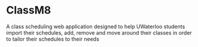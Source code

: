 # ClassM8
A class scheduling web application designed to help UWaterloo students import their schedules, add, remove and move around their classes in order to tailor their schedules to their needs
